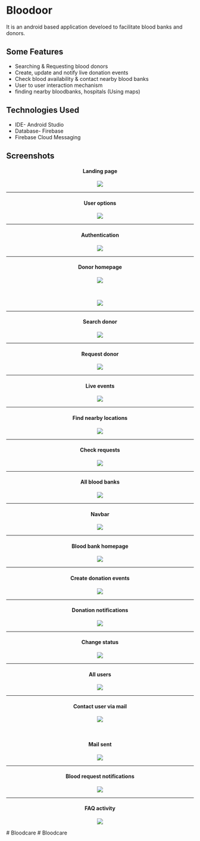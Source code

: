 # Bloodoor 

It is an android based application develoed to facilitate blood banks and donors.

## Some Features
- Searching & Requesting blood donors
- Create, update and notify live donation events
- Check blood availability & contact nearby blood banks
- User to user interaction mechanism
- finding nearby bloodbanks, hospitals (Using maps)

## Technologies Used
- IDE- Android Studio
- Database- Firebase
- Firebase Cloud Messaging

## Screenshots

<h4 align="center">Landing page</h4>
<p align="center">
<img src="https://user-images.githubusercontent.com/72659940/179337136-acd0cab4-9bef-4383-8b27-fc5b2e886c15.jpg"/>
</p>
<hr>
<h4 align="center">User options</h4>
<p align="center">
<img src="https://user-images.githubusercontent.com/72659940/179337512-d252d160-cb65-4a59-abd6-b68d601fdd7e.jpg"/>
</p>
<hr>
<h4 align="center">Authentication</h4>
<p align="center">
<img src="https://user-images.githubusercontent.com/72659940/179337547-851c0bc7-7d07-4c76-8e15-f77ce9b8ffbc.jpg"/>
</p>
<hr>
<h4 align="center">Donor homepage</h4>
<p align="center">
<img src="https://user-images.githubusercontent.com/72659940/179337575-56be94e0-c0cc-43d5-858e-ca8f55eb716a.jpg"/>
</p>
<br>
<p align="center">
<img src="https://user-images.githubusercontent.com/72659940/179337594-c4bf6939-7a39-43c0-bd4c-0660e635ebaa.jpg"/>
</p>
<hr>
<h4 align="center">Search donor</h4>
<p align="center">
<img src="https://user-images.githubusercontent.com/72659940/179337629-6228df23-6ace-48ee-a12b-87cb090a5d82.jpg"/>
</p>
<hr>
<h4 align="center">Request donor</h4>
<p align="center">
<img src="https://user-images.githubusercontent.com/72659940/179337641-61e640c8-a668-4616-ad1a-47541b31aaa5.jpg"/>
</p>
<hr>
<h4 align="center">Live events</h4>
<p align="center">
<img src="https://user-images.githubusercontent.com/72659940/179337643-589a0f71-3e76-4b88-9723-a353ee4144bc.jpg"/>
</p>
<hr>
<h4 align="center">Find nearby locations</h4>
<p align="center">
<img src="https://user-images.githubusercontent.com/72659940/179337652-04bc7d92-2821-4d69-99ee-fbca8058b3bb.jpg"/>
</p>
<hr>
<h4 align="center">Check requests</h4>
<p align="center">
<img src="https://user-images.githubusercontent.com/72659940/179337661-6f9e6b7b-f65a-45da-921c-216a5c36a74b.jpg"/>
</p>
<hr>
<h4 align="center">All blood banks</h4>
<p align="center">
<img src="https://user-images.githubusercontent.com/72659940/179337671-4341df73-22b6-4a03-b574-de0ae953c1e9.jpg"/>
</p>
<hr>
<h4 align="center">Navbar</h4>
<p align="center">
<img src="https://user-images.githubusercontent.com/72659940/179337679-1a814be1-510b-401e-8bd4-d7ff29054403.jpg"/>
</p>
<hr>
<h4 align="center">Blood bank homepage</h4>
<p align="center">
<img src="https://user-images.githubusercontent.com/72659940/179337690-f926bbdd-fd20-4771-97f7-4a7bf5e05a62.jpg"/>
</p>
<hr>
<h4 align="center">Create donation events</h4>
<p align="center">
<img src="https://user-images.githubusercontent.com/72659940/179337706-882fcb08-d7df-4e35-8952-a6c91400c6f9.jpg"/>
</p>
<hr>
<h4 align="center">Donation notifications</h4>
<p align="center">
<img src="https://user-images.githubusercontent.com/72659940/179337718-ae53f9f5-3ccd-41c2-89a6-f98ecba031db.jpg"/>
</p>
<hr>
<h4 align="center">Change status</h4>
<p align="center">
<img src="https://user-images.githubusercontent.com/72659940/179337728-91e5b372-b284-4f11-8f5d-e6f53765a0b8.jpg"/>
</p>
<hr>
<h4 align="center">All users</h4>
<p align="center">
<img src="https://user-images.githubusercontent.com/72659940/179337737-309a21f4-4672-4bcd-b3b3-da60542ec3e8.jpg"/>
</p>
<hr>
<h4 align="center">Contact user via mail</h4>
<p align="center">
<img src="https://user-images.githubusercontent.com/72659940/179337751-db48060d-58f4-47a0-a2b8-44409b202273.jpg"/>
</p>
<br>
<h4 align="center">Mail sent</h4>
<p align="center">
<img src="https://user-images.githubusercontent.com/72659940/179337773-8c91f234-ec79-429b-b802-216440d2741c.jpg"/>
</p>
<hr>
<h4 align="center">Blood request notifications</h4>
<p align="center">
<img src="https://user-images.githubusercontent.com/72659940/179337780-0e8c3fb2-4922-4d6f-bb0f-7a7ea8521b98.jpg"/>
</p>
<hr>
<h4 align="center">FAQ activity</h4>
<p align="center">
<img src="https://user-images.githubusercontent.com/72659940/179337793-7ab103e7-3239-44bd-87f0-fb7d61f22d84.jpg"/>
</p>


#   B l o o d c a r e  
 #   B l o o d c a r e  
 